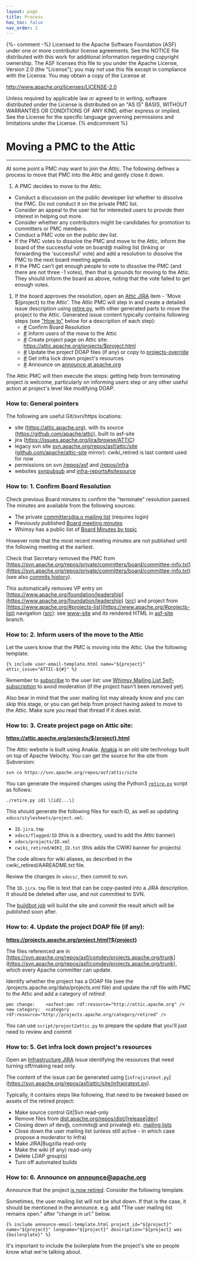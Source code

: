 ```yaml
---
layout: page
title: Process
has_toc: false
nav_order: 2
---
```

{%- comment -%}
Licensed to the Apache Software Foundation (ASF) under one or more
contributor license agreements.  See the NOTICE file distributed with
this work for additional information regarding copyright ownership.
The ASF licenses this file to you under the Apache License, Version 2.0
(the "License"); you may not use this file except in compliance with
the License.  You may obtain a copy of the License at

http://www.apache.org/licenses/LICENSE-2.0

Unless required by applicable law or agreed to in writing, software
distributed under the License is distributed on an "AS IS" BASIS,
WITHOUT WARRANTIES OR CONDITIONS OF ANY KIND, either express or implied.
See the License for the specific language governing permissions and
limitations under the License.
{% endcomment %}

# Moving a PMC to the Attic
***

At some point a PMC may want to join the Attic. The following defines a process
to move that PMC into the Attic and gently close it down.

1. A PMC decides to move to the Attic.
  - Conduct a discussion on the public developer list whether to dissolve the PMC. Do not conduct
    it on the private PMC list.
  - Consider an appeal to the user list for interested users to provide their interest in helping out more.
  - Consider whether any contributors might be candidates for promotion to committers or PMC members.
  - Conduct a PMC vote on the public dev list.
  - If the PMC votes to dissolve the PMC and move to the Attic, inform the board of the successful vote on
     board@ mailing list (linking or forwarding the 'successful' vote) and add a resolution to dissolve the
     PMC to the next board meeting agenda.
  - If the PMC can't get enough people to vote to dissolve the PMC (and there are not three -1 votes), then
    that is grounds for moving to the Attic. They should inform the board as above, noting that the vote
    failed to get enough votes.
1. If the board approves the resolution, open an [Attic JIRA](https://issues.apache.org/jira/browse/ATTIC)
   item - 'Move ${project} to the Attic'. The Attic PMC will step in and create a detailed issue
   description using [retire.py](https://svn.apache.org/repos/asf/attic/site/retire.py),
   with other generated parts to move the project to the Attic.
   Generated issue content typically contains following steps (see ["How to"](#how-to-general-pointers) below for a description
   of each step):
   - [#](#how-to-1-confirm-board-resolution) Confirm Board Resolution
   - [#](#how-to-2-inform-users-of-the-move-to-the-attic) Inform users of the move to the Attic
   - [#](#how-to-3-create-project-page-on-attic-site) Create project page on Attic site: https://attic.apache.org/projects/$project.html
   - [#](#how-to-4-update-the-project-doap-file-if-any) Update the project DOAP files (if any) or copy to [projects-override](https://svn.apache.org/repos/asf/comdev/projects.apache.org/trunk/data/projects-override/)
   - [#](#how-to-5-get-infra-lock-down-projects-resources) Get infra lock down project's resources
   - [#](#how-to-6-announce-on-announceapacheorg) Announce on [announce at apache.org](https://lists.apache.org/list?announce@apache.org:lte=1M:%22is%20now%20retired%22)

The Attic PMC will then execute the steps: getting help from terminating project is welcome, particularly
on informing users step or any other useful action at project's level like modifying DOAP.

### How to: General pointers

The following are useful Git/svn/https locations:

  - site (https://attic.apache.org), with its source (https://github.com/apache/attic), built to asf-site
  - jira (https://issues.apache.org/jira/browse/ATTIC)
  - legacy svn site [svn.apache.org/repos/asf/attic/site](https://svn.apache.org/repos/asf/attic/site)
    ([github.com/apache/attic-site](https://github.com/apache/attic-site) mirror): cwiki_retired is last content used for now
  - permissions on svn [/repos/asf](https://github.com/apache/infrastructure-p6/blob/production/modules/subversion_server/files/authorization/asf-authorization-template#L231)
    and [/repos/infra](https://github.com/apache/infrastructure-p6/blob/production/modules/subversion_server/files/authorization/pit-authorization-template)
  - websites [svnpubsub](https://github.com/apache/infrastructure-p6/blob/production/modules/svnwcsub/files/svnwcsub.conf) and
    [infra-reports#sitesource](https://infra-reports.apache.org/#sitesource)
  
### How to: 1. Confirm Board Resolution

Check previous Board minutes to confirm the "terminate" resolution passed. The minutes are available from the following sources:

  - The private [committers@a.o mailing list](https://lists.apache.org/list.html?committers@apache.org:lte=2M:ASF%20Board%20Meeting) (requires login)
  - Previously published [Board meeting minutes](https://www.apache.org/foundation/board/calendar.html)
  - Whimsy has a public list of [Board Minutes by topic](https://whimsy.apache.org/board/minutes/)

However note that the most recent meeting minutes are not published until the following meeting at the earliest.

Check that Secretary removed the PMC from [https://svn.apache.org/repos/private/committers/board/committee-info.txt](https://svn.apache.org/repos/private/committers/board/committee-info.txt)
(see also [commits history](https://lists.apache.org/list.html?committers-cvs@apache.org)).

This automatically removes VP entry on [https://www.apache.org/foundation/leadership](https://www.apache.org/foundation/leadership)
([src](https://github.com/apache/www-site/blob/main/content/foundation/leadership.ezmd)) and project from
[https://www.apache.org/#projects-list](https://www.apache.org/#projects-list) navigation
([src](https://github.com/apache/www-site/blob/main/content/index.ezmd#L304)): see [www-site](https://github.com/apache/www-site)
and its rendered HTML in [asf-site](https://github.com/apache/www-site/tree/asf-site) branch.

### How to: 2. Inform users of the move to the Attic

Let the users know that the PMC is moving into the Attic. Use the following template:

```
{% include user-email-template.html name="${project}" attic_issue="ATTIC-${#}" %}
```

Remember to [subscribe](https://www.apache.org/foundation/mailinglists.html) to the user
list: use [Whimsy Mailing List Self-subscription](https://whimsy.apache.org/committers/subscribe)
to avoid moderation (if the project hasn't been removed yet).

Also bear in mind that the user mailing list may already know and you can skip this stage,
or you can get help from project having asked to move to the Attic. Make sure you read that 
thread if it does exist.

### How to: 3. Create project page on Attic site:
**https://attic.apache.org/projects/${project}.html**

The Attic website is built using Anakia. [Anakia](https://velocity.apache.org/anakia/) is
an old site technology built on top of Apache Velocity. You can get the source for the site
from Subversion:

  `svn co https://svn.apache.org/repos/asf/attic/site`

You can generate the required changes using the Python3
[`retire.py`](https://svn.apache.org/repos/asf/attic/site/retire.py) script as follows:

  `./retire.py id1 \[id2...\]`

This should generate the following files for each ID, as well as updating `xdocs/stylesheets/project.xml`:

  - `ID.jira.tmp`
  - `xdocs/flagged/ID` (this is a directory, used to add the Attic banner)
  - `xdocs/projects/ID.xml`
  - `cwiki_retired/WIKI_ID.txt` (this adds the CWIKI banner for projects)

The code allows for wiki aliases, as described in the cwiki\_retired/AAREADME.txt file.

Review the changes in `xdocs/`, then commit to svn.

The `ID.jira.tmp` file is text that can be copy-pasted into a JIRA description.
It should be deleted after use, and not committed to SVN.

The [buildbot job](https://ci2.apache.org/#/builders/16) will build the site
and commit the result which will be published soon after.

### How to: 4. Update the project DOAP file (if any):
**https://projects.apache.org/project.html?${project}**

The files referenced are in [https://svn.apache.org/repos/asf/comdev/projects.apache.org/trunk]
(https://svn.apache.org/repos/asf/comdev/projects.apache.org/trunk), which every Apache committer can update.

Identify whether the project has a DOAP file (see the <comdev repo>/projects.apache.org/data/projects.xml file)
and update the rdf file with PMC to the Attic and add a category of _retired_:

```
pmc change:    <asfext:pmc rdf:resource="http://attic.apache.org" />
new category:  <category rdf:resource="http://projects.apache.org/category/retired" />
```

You can use `script/project2attic.py` to prepare the update that you'll just need to
review and commit

### How to: 5. Get infra lock down project's resources

Open an [Infrastructure JIRA](https://issues.apache.org/jira/browse/INFRA) issue identifying
the resources that need turning off/making read only.

The content of the issue can be generated using [`infrajiratext.py`]
(https://svn.apache.org/repos/asf/attic/site/infrajiratext.py).

Typically, it contains steps like following, that need to be tweaked based on assets of the retired project:

  - Make source control Git\|Svn read-only
  - Remove files from [dist.apache.org/repos/dist/\[release\|dev\]](https://dist.apache.org/repos/dist/)
  - Closing down of dev@, commits@ and private@ etc. [mailing lists](https://lists.apache.org/)
  - Close down the user mailing list (unless still active - in which case propose a moderator to Infra)
  - Make JIRA\|Bugzilla read-only
  - Make the wiki (if any) read-only
  - Delete LDAP group(s)
  - Turn off automated builds

### How to: 6. Announce on announce@apache.org

Announce that the project [is now retired](https://lists.apache.org/list?announce@apache.org:lte=1M:%22is%20now%20retired%22).
Consider the following template.

Sometimes, the user mailing list will not be shut down. If that is the case,
it should be mentioned in the announce. e.g. add "The user mailing list remains open."
after "change in url." below.

```
{% include announce-email-template.html project_id="${project}" name="${project}" longname="${project}" description="${project} was {boilerplate}" %}
```

It's important to include the boilerplate from the project's site so people know what we're talking about.